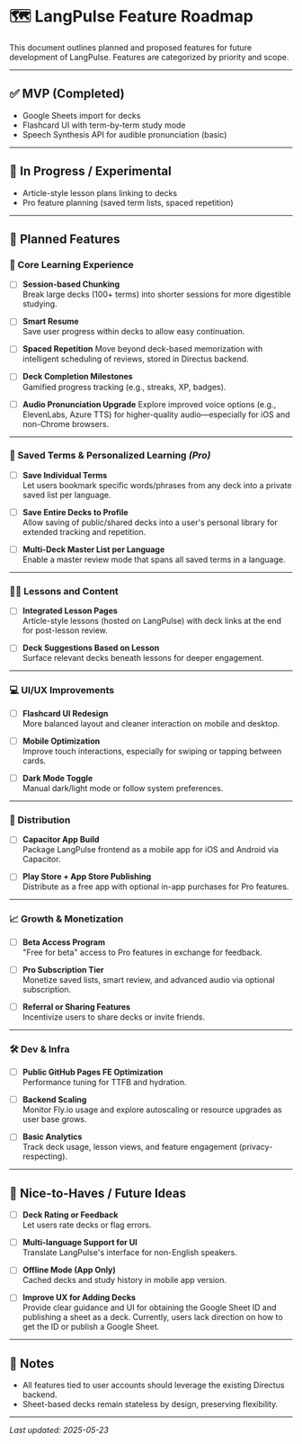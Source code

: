 # 🗺️ LangPulse Feature Roadmap

This document outlines planned and proposed features for future development of LangPulse. Features are categorized by priority and scope.

---

## ✅ MVP (Completed)
- Google Sheets import for decks
- Flashcard UI with term-by-term study mode
- Speech Synthesis API for audible pronunciation (basic)

---

## 🔧 In Progress / Experimental
- Article-style lesson plans linking to decks
- Pro feature planning (saved term lists, spaced repetition)

---

## 🚀 Planned Features

### 🧠 Core Learning Experience
- [ ] **Session-based Chunking**  
  Break large decks (100+ terms) into shorter sessions for more digestible studying.

- [ ] **Smart Resume**  
  Save user progress within decks to allow easy continuation.

- [ ] **Spaced Repetition**
  Move beyond deck-based memorization with intelligent scheduling of reviews, stored in Directus backend.

- [ ] **Deck Completion Milestones**  
  Gamified progress tracking (e.g., streaks, XP, badges).

- [ ] **Audio Pronunciation Upgrade**
  Explore improved voice options (e.g., ElevenLabs, Azure TTS) for higher-quality audio—especially for iOS and non-Chrome browsers.

---

### 💾 Saved Terms & Personalized Learning *(Pro)*
- [ ] **Save Individual Terms**  
  Let users bookmark specific words/phrases from any deck into a private saved list per language.

- [ ] **Save Entire Decks to Profile**  
  Allow saving of public/shared decks into a user's personal library for extended tracking and repetition.

- [ ] **Multi-Deck Master List per Language**  
  Enable a master review mode that spans all saved terms in a language.

---

### 🧑‍🏫 Lessons and Content
- [ ] **Integrated Lesson Pages**  
  Article-style lessons (hosted on LangPulse) with deck links at the end for post-lesson review.

- [ ] **Deck Suggestions Based on Lesson**  
  Surface relevant decks beneath lessons for deeper engagement.

---

### 💻 UI/UX Improvements
- [ ] **Flashcard UI Redesign**  
  More balanced layout and cleaner interaction on mobile and desktop.

- [ ] **Mobile Optimization**  
  Improve touch interactions, especially for swiping or tapping between cards.

- [ ] **Dark Mode Toggle**  
  Manual dark/light mode or follow system preferences.

---

### 📱 Distribution
- [ ] **Capacitor App Build**  
  Package LangPulse frontend as a mobile app for iOS and Android via Capacitor.

- [ ] **Play Store + App Store Publishing**  
  Distribute as a free app with optional in-app purchases for Pro features.

---

### 📈 Growth & Monetization
- [ ] **Beta Access Program**  
  "Free for beta" access to Pro features in exchange for feedback.

- [ ] **Pro Subscription Tier**  
  Monetize saved lists, smart review, and advanced audio via optional subscription.

- [ ] **Referral or Sharing Features**  
  Incentivize users to share decks or invite friends.

---

### 🛠️ Dev & Infra
- [ ] **Public GitHub Pages FE Optimization**  
  Performance tuning for TTFB and hydration.

- [ ] **Backend Scaling**  
  Monitor Fly.io usage and explore autoscaling or resource upgrades as user base grows.

- [ ] **Basic Analytics**  
  Track deck usage, lesson views, and feature engagement (privacy-respecting).

---

## 🧪 Nice-to-Haves / Future Ideas
- [ ] **Deck Rating or Feedback**  
  Let users rate decks or flag errors.

- [ ] **Multi-language Support for UI**  
  Translate LangPulse's interface for non-English speakers.

- [ ] **Offline Mode (App Only)**  
  Cached decks and study history in mobile app version.

- [ ] **Improve UX for Adding Decks**  
  Provide clear guidance and UI for obtaining the Google Sheet ID and publishing a sheet as a deck. Currently, users lack direction on how to get the ID or publish a Google Sheet.

---

## 📌 Notes
- All features tied to user accounts should leverage the existing Directus backend.
- Sheet-based decks remain stateless by design, preserving flexibility.

---

*Last updated: 2025-05-23*